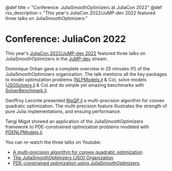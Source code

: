 @def title = "Conference: JuliaSmoothOptimizers at JuliaCon 2022"
@def rss_description = "This year's JuliaCon 2022/JuMP-dev 2022 featured three talks on JuliaSmoothOptimizers."

# Conference: JuliaCon 2022

This year's [JuliaCon 2022/JuMP-dev 2022](https://juliacon.org/2022) featured three talks on JuliaSmoothOptimizers in the [JuMP-dev](https://jump.dev/meetings/juliacon2022/) stream.

Dominique Orban gave a complete overview in 25 minutes (!!) of the JuliaSmoothOptimizers organization. The talk mentions all the key packages to model optimization problems ([NLPModels.jl](https://github.com/JuliaSmoothOptimizers/NLPModels.jl) & Co), solve models ([JSOSolvers.jl](https://github.com/JuliaSmoothOptimizers/JSOSolvers.jl) & Co) and do simple yet amazing benchmarks with [SolverBenchmark.jl](https://github.com/JuliaSmoothOptimizers/JSOSolvers.jl).

Geoffroy Leconte presented [RipQP.jl](https://github.com/JuliaSmoothOptimizers/RipQP.jl) a multi-precision algorithm for convex quadratic optimization. The multi-precision feature illustrates the strength of pure Julia implementations, and ensuing performance.

Tangi Migot showed an application of the JuliaSmoothOptimizers framework to PDE-constrained optimization problems modeled with [PDENLPModels.jl](https://github.com/JuliaSmoothOptimizers/PDENLPModels.jl).

You can re-watch the three talks on Youtube:
- [A multi-precision algorithm for convex quadratic optimization](https://www.youtube.com/watch?v=4xVOfMZwZMA)
- [The JuliaSmoothOptimizers (JSO) Organization](https://www.youtube.com/watch?v=p5Z5QGOUZhE).
- [PDE-constrained optimization using JuliaSmoothOptimizers](https://www.youtube.com/watch?v=BvReBcMyujQ).
